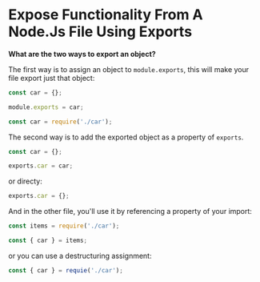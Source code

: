 # Expose Functionality From A Node.Js File Using Exports

**What are the two ways to export an object?**

The first way is to assign an object to `module.exports`, this will make your file export just that object:

```js
const car = {};

module.exports = car;
```

```js
const car = require('./car');
```

The second way is to add the exported object as a property of `exports`.

```js
const car = {};

exports.car = car;
```

or directy:

```js
exports.car = {};
```

And in the other file, you'll use it by referencing a property of your import:

```js
const items = require('./car');

const { car } = items;
```

or you can use a destructuring assignment:

```js
const { car } = requie('./car');
```